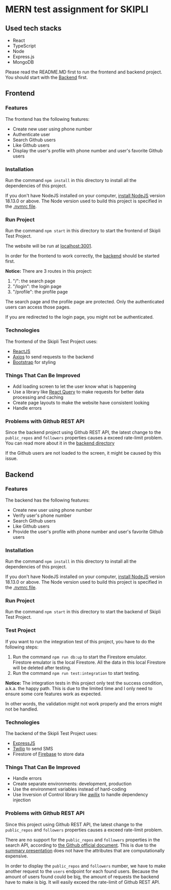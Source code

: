 # MERN test assignment for SKIPLI

## Used tech stacks

- React
- TypeScript
- Node
- Express.js
- MongoDB

Please read the README.MD first to run the frontend and backend project. You should start with the [Backend](./backend/README.md) first.

## Frontend

### Features

The frontend has the following features:

- Create new user using phone number
- Authenticate user
- Search Github users
- Like Github users
- Display the user's profile with phone number and user's favorite Github users

### Installation

Run the command `npm install` in this directory to install all the dependencies of this project.

If you don't have NodeJS installed on your computer, [install NodeJS](https://nodejs.org/en/) version 18.13.0 or above. The Node version used to build this project is specified in the [.nvmrc file](./.nvmrc).

### Run Project

Run the command `npm start` in this directory to start the frontend of Skipli Test Project.

The website will be run at [localhost:3001](http://localhost:3001).

In order for the frontend to work correctly, the [backend](../backend/README.md) should be started first.

**Notice:** There are 3 routes in this project:

1. "/": the search page
2. "/login": the login page
3. "/profile": the profile page

The search page and the profile page are protected. Only the authenticated users can access those pages.

If you are redirected to the login page, you might not be authenticated.

### Technologies

The frontend of the Skipli Test Project uses:

- [ReactJS](https://reactjs.org/)
- [Axios](https://github.com/axios/axios) to send requests to the backend
- [Bootstrap](https://getbootstrap.com/) for styling

### Things That Can Be Improved

- Add loading screen to let the user know what is happening
- Use a library like [React Query](https://www.npmjs.com/package/react-query) to make requests for better data processing and caching
- Create page layouts to make the website have consistent looking
- Handle errors

### Problems with Github REST API

Since the backend project using Github REST API, the latest change to the `public_repos` and `followers` properties causes a exceed rate-limit problem. You can read more about it in the [backend directory](../backend/README.md)

If the Github users are not loaded to the screen, it might be caused by this issue.

## Backend

### Features

The backend has the following features:

- Create new user using phone number
- Verify user's phone number
- Search Github users
- Like Github users
- Provide the user's profile with phone number and user's favorite Github users

### Installation

Run the command `npm install` in this directory to install all the dependencies of this project.

If you don't have NodeJS installed on your computer, [install NodeJS](https://nodejs.org/en/) version 18.13.0 or above. The Node version used to build this project is specified in the [.nvmrc file](./.nvmrc).

### Run Project

Run the command `npm start` in this directory to start the backend of Skipli Test Project.

### Test Project

If you want to run the integration test of this project, you have to do the following steps:

1. Run the command `npm run db:up` to start the Firestore emulator. Firestore emulator is the local Firestore. All the data in this local Firestore will be deleted after testing.
2. Run the command `npm run test:integration` to start testing.

**Notice:** The integration tests in this project only test the success condition, a.k.a. the happy path. This is due to the limited time and I only need to ensure some core features work as expected.

In other words, the validation might not work properly and the errors might not be handled.

### Technologies

The backend of the Skipli Test Project uses:

- [ExpressJS](https://expressjs.com/)
- [Twilio](https://www.twilio.com/) to send SMS
- Firestore of [Firebase](https://firebase.google.com/) to store data

### Things That Can Be Improved

- Handle errors
- Create separate environments: development, production
- Use the environment variables instead of hard-coding
- Use Inversion of Control library like [awilix](https://www.npmjs.com/package/awilix) to handle dependency injection

### Problems with Github REST API

Since this project using Github REST API, the latest change to the `public_repos` and `followers` properties causes a exceed rate-limit problem.

There are no support for the `public_repos` and `followers` properties in the search API, according to [the Github official document](https://docs.github.com/en/rest/search?apiVersion=2022-11-28#search-users). This is due to the [summary presentation](https://docs.github.com/en/rest/overview/resources-in-the-rest-api?apiVersion=2022-11-28#summary-representations) does not have the attributes that are computationally expensive.

In order to display the `public_repos` and `followers` number, we have to make another request to the `users` endpoint for each found users. Because the amount of users found could be big, the amount of requests the backend have to make is big. It will easily exceed the rate-limit of Github REST API.

